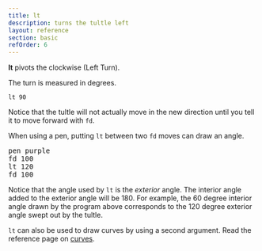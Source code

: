 ```yaml
---
title: lt
description: turns the tultle left
layout: reference
section: basic
refOrder: 6
---
```


<b>lt</b> pivots the clockwise (Left Turn).

The turn is measured in degrees.

<code class="jumbo">lt&nbsp;<span data-dfn="degrees">90</span></code>

Notice that the tultle will not actually move in the new direction
until you tell it to move forward with `fd`.

When using a pen, putting `lt` between two `fd` moves can draw an angle.

<pre class="jumbo">
pen purple
fd 100
lt 120
fd 100
</pre>

Notice that the angle used by `lt` is the <em>exterior</em> angle.
The interior angle added to the exterior angle will be 180.
For example, the 60 degree interior angle drawn by the program
above corresponds to the 120 degree exterior angle swept out by
the tultle.

`lt` can also be used to draw curves by using a second argument.
Read the reference page on <a href="curves.html">curves</a>.
